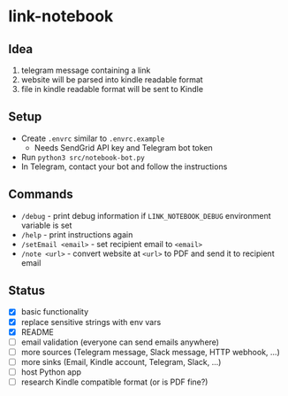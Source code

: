 # link-notebook

## Idea

1. telegram message containing a link
2. website will be parsed into kindle readable format
3. file in kindle readable format will be sent to Kindle

## Setup

* Create `.envrc` similar to `.envrc.example`
  * Needs SendGrid API key and Telegram bot token
* Run `python3 src/notebook-bot.py`
* In Telegram, contact your bot and follow the instructions

## Commands

* `/debug` - print debug information if `LINK_NOTEBOOK_DEBUG` environment variable is set
* `/help` - print instructions again
* `/setEmail <email>` - set recipient email to `<email>`
* `/note <url>` - convert website at `<url>` to PDF and send it to recipient email

## Status

- [x] basic functionality
- [x] replace sensitive strings with env vars
- [x] README
- [ ] email validation (everyone can send emails anywhere)
- [ ] more sources (Telegram message, Slack message, HTTP webhook, ...)
- [ ] more sinks (Email, Kindle account, Telegram, Slack, ...)
- [ ] host Python app
- [ ] research Kindle compatible format (or is PDF fine?)
